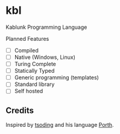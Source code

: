 # kbl
Kablunk Programming Language

Planned Features
- [ ] Compiled
- [ ] Native (Windows, Linux)
- [ ] Turing Complete
- [ ] Statically Typed
- [ ] Generic programming (templates)
- [ ] Standard library
- [ ] Self hosted

## Credits
Inspired by [tsoding](https://www.youtube.com/c/TsodingDaily) and his language [Porth](https://github.com/tsoding/porth).
